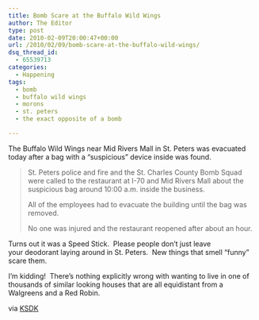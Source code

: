 ```yaml
---
title: Bomb Scare at the Buffalo Wild Wings
author: The Editor
type: post
date: 2010-02-09T20:00:47+00:00
url: /2010/02/09/bomb-scare-at-the-buffalo-wild-wings/
dsq_thread_id:
  - 65539713
categories:
  - Happening
tags:
  - bomb
  - buffalo wild wings
  - morons
  - st. peters
  - the exact opposite of a bomb

---
```

The Buffalo Wild Wings near Mid Rivers Mall in St. Peters was evacuated today after a bag with a &#8220;suspicious&#8221; device inside was found.

> St. Peters police and fire and the St. Charles County Bomb Squad were called to the restaurant at I-70 and Mid Rivers Mall about the suspicious bag around 10:00 a.m. inside the business.
> 
> All of the employees had to evacuate the building until the bag was removed.
> 
> No one was injured and the restaurant reopened after about an hour.

Turns out it was a Speed Stick.  Please people don&#8217;t just leave your deodorant laying around in St. Peters.  New things that smell &#8220;funny&#8221; scare them.

I&#8217;m kidding!  There&#8217;s nothing explicitly wrong with wanting to live in one of thousands of similar looking houses that are all equidistant from a Walgreens and a Red Robin.

via <a href="http://www.ksdk.com/news/local/story.aspx?storyid=195483" target="_blank">KSDK</a>
